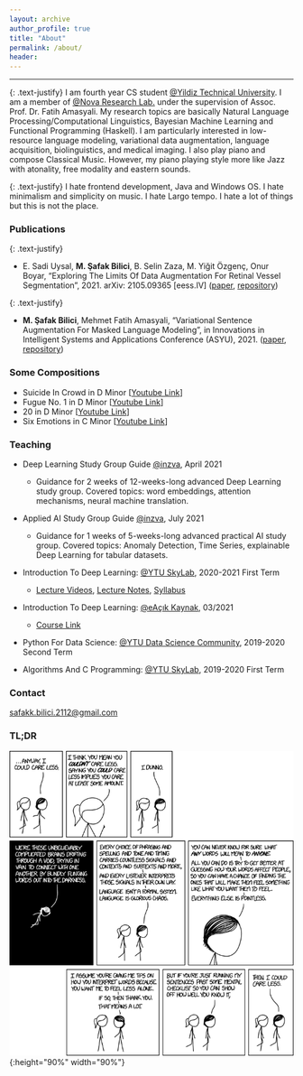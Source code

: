 ```yaml
---
layout: archive
author_profile: true
title: "About"
permalink: /about/
header:
---
```


------------------------

{: .text-justify}
I am fourth year CS student [@Yildiz Technical University](https://www.yildiz.edu.tr/en/). I am a member of [@Nova Research Lab.](https://www.linkedin.com/company/novaresearchlab/mycompany/) under the supervision of Assoc. Prof. Dr. Fatih Amasyali. My research topics are basically Natural Language Processing/Computational Linguistics, Bayesian Machine Learning and Functional Programming (Haskell). I am particularly interested in low-resource language modeling, variational data augmentation, language acquisition, biolinguistics, and medical imaging. I also play piano and compose Classical Music. However, my piano playing style more like Jazz with atonality, free modality and eastern sounds.

{: .text-justify}
I hate frontend development, Java and Windows OS. I hate minimalism and simplicity on music. I hate Largo tempo. I hate a lot of things but this is not the place.

### Publications

{: .text-justify}
* E. Sadi Uysal, **M. Şafak Bilici**, B. Selin Zaza, M. Yiğit Özgenç, Onur Boyar, “Exploring The Limits Of Data Augmentation For Retinal Vessel Segmentation”, 2021. arXiv: 2105.09365 \[eess.IV\] ([paper](https://arxiv.org/abs/2105.09365), [repository](https://github.com/safakkbilici/Exploring-The-Limits-Of-Data-Augmentation-For-Retinal-Vessel-Segmentation))

{: .text-justify}
* **M. Şafak Bilici**, Mehmet Fatih Amasyali, “Variational Sentence Augmentation For Masked Language Modeling”, in Innovations in Intelligent Systems and Applications Conference (ASYU), 2021. ([paper](https://ieeexplore.ieee.org/document/9599089), [repository](https://github.com/safakkbilici/Variational-Sentence-Augmentation-For-Masked-Language-Modeling))

### Some Compositions

* Suicide In Crowd in D Minor [[Youtube Link](https://www.youtube.com/watch?v=aoNPAz8oa2k&t=145s)]
* Fugue No. 1 in D Minor [[Youtube Link](https://www.youtube.com/watch?v=aoNPAz8oa2k&t=145s)]
* 20 in D Minor [[Youtube Link](https://www.youtube.com/watch?v=uZDPfiX33oA)]
* Six Emotions in C Minor [[Youtube Link](https://www.youtube.com/watch?v=pXgIZ9gUBjA)]

### Teaching

* Deep Learning Study Group Guide [@inzva](https://inzva.com/), April 2021
	* Guidance for 2 weeks of 12-weeks-long advanced Deep Learning study group. Covered topics: word embeddings, attention mechanisms, neural machine translation.

* Applied AI Study Group Guide [@inzva](https://inzva.com/), July 2021
	* Guidance for 1 weeks of 5-weeks-long advanced practical AI study group. Covered topics: Anomaly Detection, Time Series, explainable Deep Learning for tabular datasets.

* Introduction To Deep Learning: [@YTU SkyLab](https://www.linkedin.com/company/ytuskylab/mycompany/), 2020-2021 First Term
	* [Lecture Videos](https://www.youtube.com/playlist?list=PL8kGuiVdKeKh31pVMF-ObZxu3C2E5A3Y7), [Lecture Notes](https://github.com/safakkbilici/Deep-Learning-Lecture-2020-2021-First-Term), [Syllabus](https://github.com/safakkbilici/Deep-Learning-Lecture-2020-2021-First-Term/blob/master/syllabus/lecture.pdf)

* Introduction To Deep Learning: [@eAçık Kaynak](https://eacikkaynak.com/), 03/2021
  * [Course Link](https://eacikkaynak.com/kurs-izle/derin-ogrenmeye-giris/6043ba0de0bd4c0012347dc2/6043ba6ee0bd4c0012347dcc/6043be56e0bd4c0012347e02)
* Python For Data Science: [@YTU Data Science Community](https://www.linkedin.com/company/yt%C3%BCveribilimi/), 2019-2020 Second Term
* Algorithms And C Programming: [@YTU SkyLab](https://www.linkedin.com/company/ytuskylab/mycompany/), 2019-2020 First Term


### Contact

safakk.bilici.2112@gmail.com

### TL;DR

![test image size](/images/i_could_care_less.png){:height="90%" width="90%"}


